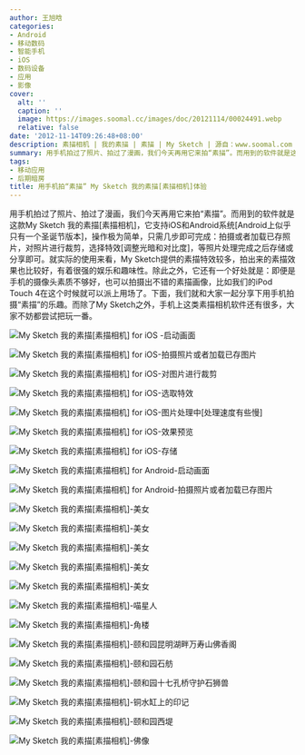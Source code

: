```yaml
---
author: 王旭晗
categories:
- Android
- 移动数码
- 智能手机
- iOS
- 数码设备
- 应用
- 影像
cover:
  alt: ''
  caption: ''
  image: https://images.soomal.cc/images/doc/20121114/00024491.webp
  relative: false
date: '2012-11-14T09:26:48+08:00'
description: 素描相机 | 我的素描 | 素描 | My Sketch | 源自：www.soomal.com | 版权：原创 |  平均/总评分：07.25/29
summary: 用手机拍过了照片、拍过了漫画，我们今天再用它来拍“素描”。而用到的软件就是这款My Sketch 我的素描[素描相机]，它支持iOS和Android系统，操作极为简单，只需几步即可完成：拍摄或者加载已存照片，对照片进行裁剪，选择特效[调整光暗和对比度]，等照片处理完成之后存储或分享即可。
tags:
- 移动应用
- 后期暗房
title: 用手机拍“素描” My Sketch 我的素描[素描相机]体验
---
```


用手机拍过了照片、拍过了漫画，我们今天再用它来拍“素描”。而用到的软件就是这款My Sketch 我的素描[素描相机]，它支持iOS和Android系统[Android上似乎只有一个圣诞节版本]，操作极为简单，只需几步即可完成：拍摄或者加载已存照片，对照片进行裁剪，选择特效[调整光暗和对比度]，等照片处理完成之后存储或分享即可。就实际的使用来看，My Sketch提供的素描特效较多，拍出来的素描效果也比较好，有着很强的娱乐和趣味性。除此之外，它还有一个好处就是：即便是手机的摄像头素质不够好，也可以拍摄出不错的素描画像，比如我们的iPod Touch 4在这个时候就可以派上用场了。下面，我们就和大家一起分享下用手机拍摄“素描”的乐趣。而除了My Sketch之外，手机上这类素描相机软件还有很多，大家不妨都尝试把玩一番。



![My Sketch 我的素描[素描相机] for iOS -启动画面](https://images.soomal.cc/images/doc/20121114/00024479.webp)



![My Sketch 我的素描[素描相机] for iOS-拍摄照片或者加载已存图片](https://images.soomal.cc/images/doc/20121114/00024480.webp)



![My Sketch 我的素描[素描相机] for iOS-对图片进行裁剪](https://images.soomal.cc/images/doc/20121114/00024481.webp)



![My Sketch 我的素描[素描相机] for iOS-选取特效](https://images.soomal.cc/images/doc/20121114/00024482.webp)



![My Sketch 我的素描[素描相机] for iOS-图片处理中[处理速度有些慢]](https://images.soomal.cc/images/doc/20121114/00024483.webp)



![My Sketch 我的素描[素描相机] for iOS-效果预览](https://images.soomal.cc/images/doc/20121114/00024484.webp)



![My Sketch 我的素描[素描相机] for iOS-存储](https://images.soomal.cc/images/doc/20121114/00024485.webp)



![My Sketch 我的素描[素描相机] for Android-启动画面](https://images.soomal.cc/images/doc/20121114/00024486.webp)



![My Sketch 我的素描[素描相机] for Android-拍摄照片或者加载已存图片](https://images.soomal.cc/images/doc/20121114/00024487.webp)



![My Sketch 我的素描[素描相机]-美女](https://images.soomal.cc/images/doc/20121114/00024488.webp)



![My Sketch 我的素描[素描相机]-美女](https://images.soomal.cc/images/doc/20121114/00024489.webp)



![My Sketch 我的素描[素描相机]-美女](https://images.soomal.cc/images/doc/20121114/00024490.webp)



![My Sketch 我的素描[素描相机]-美女](https://images.soomal.cc/images/doc/20121114/00024491.webp)



![My Sketch 我的素描[素描相机]-美女](https://images.soomal.cc/images/doc/20121114/00024492.webp)



![My Sketch 我的素描[素描相机]-喵星人](https://images.soomal.cc/images/doc/20121114/00024493.webp)



![My Sketch 我的素描[素描相机]-角楼](https://images.soomal.cc/images/doc/20121114/00024494.webp)



![My Sketch 我的素描[素描相机]-颐和园昆明湖畔万寿山佛香阁](https://images.soomal.cc/images/doc/20121114/00024495.webp)



![My Sketch 我的素描[素描相机]-颐和园石舫](https://images.soomal.cc/images/doc/20121114/00024496.webp)



![My Sketch 我的素描[素描相机]-颐和园十七孔桥守护石狮兽](https://images.soomal.cc/images/doc/20121114/00024497.webp)



![My Sketch 我的素描[素描相机]-铜水缸上的印记](https://images.soomal.cc/images/doc/20121114/00024498.webp)



![My Sketch 我的素描[素描相机]-颐和园西堤](https://images.soomal.cc/images/doc/20121114/00024499.webp)



![My Sketch 我的素描[素描相机]-佛像](https://images.soomal.cc/images/doc/20121114/00024500.webp)